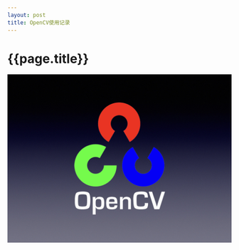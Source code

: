 ```yaml
---
layout: post
title: OpenCV使用记录
---
```

{{page.title}}
==========================
<img src="/images/posts/2019-07-23/OpenCV_logo.jpeg">
